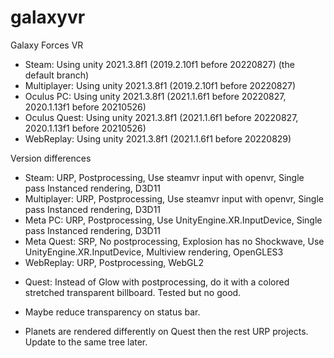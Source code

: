 # galaxyvr
Galaxy Forces VR

- Steam:        Using unity 2021.3.8f1 (2019.2.10f1 before 20220827) (the default branch)
- Multiplayer:  Using unity 2021.3.8f1 (2019.2.10f1 before 20220827)
- Oculus PC:    Using unity 2021.3.8f1 (2021.1.6f1 before 20220827, 2020.1.13f1 before 20210526)
- Oculus Quest: Using unity 2021.3.8f1 (2021.1.6f1 before 20220827, 2020.1.13f1 before 20210526)
- WebReplay:    Using unity 2021.3.8f1 (2021.1.6f1 before 20220829)


Version differences

- Steam:       URP, Postprocessing, Use steamvr input with openvr, Single pass Instanced rendering, D3D11
- Multiplayer: URP, Postprocessing, Use steamvr input with openvr, Single pass Instanced rendering, D3D11
- Meta PC:     URP, Postprocessing, Use UnityEngine.XR.InputDevice, Single pass Instanced rendering, D3D11
- Meta Quest:  SRP, No postprocessing, Explosion has no Shockwave, Use UnityEngine.XR.InputDevice, Multiview rendering, OpenGLES3
- WebReplay:   URP, Postprocessing, WebGL2


* Quest: Instead of Glow with postprocessing, do it with a colored stretched transparent billboard.
 Tested but no good.

* Maybe reduce transparency on status bar.

* Planets are rendered differently on Quest then the rest URP projects.
 Update to the same tree later.